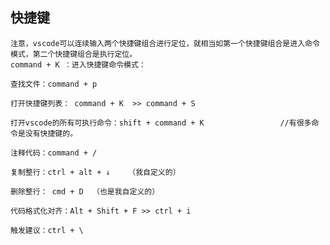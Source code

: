 

## 快捷键
    注意，vscode可以连续输入两个快捷键组合进行定位，就相当如第一个快捷键组合是进入命令模式，第二个快捷键组合是执行定位。
    command + K ：进入快捷键命令模式：

    查找文件：command + p

    打开快捷键列表： command + K  >> command + S

    打开vscode的所有可执行命令：shift + command + K                 //有很多命令是没有快捷键的。
    
    注释代码：command + / 

    复制整行：ctrl + alt + ↓    （我自定义的）

    删除整行： cmd + D  （也是我自定义的）

    代码格式化对齐：Alt + Shift + F >> ctrl + i

    触发建议：ctrl + \







